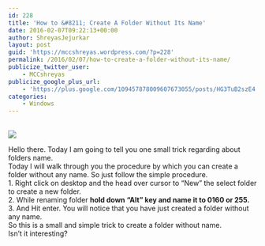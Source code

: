 ```yaml
---
id: 228
title: 'How to &#8211; Create A Folder Without Its Name'
date: 2016-02-07T09:22:13+00:00
author: ShreyasJejurkar
layout: post
guid: 'https://mccshreyas.wordpress.com/?p=228'
permalink: /2016/02/07/how-to-create-a-folder-without-its-name/
publicize_twitter_user:
    - MCCshreyas
publicize_google_plus_url:
    - 'https://plus.google.com/109457878009607673055/posts/HG3TuB2szE4'
categories:
    - Windows
---
```


[](http://mccshreyas.files.wordpress.com/2016/02/savedpicture-20162714543.png)

[  
 ![](http://mccshreyas.files.wordpress.com/2016/02/savedpicture-20162714543.png?w=700)](http://mccshreyas.files.wordpress.com/2016/02/savedpicture-20162714543.png)

[  ](http://mccshreyas.files.wordpress.com/2016/02/savedpicture-20162714543.png)Hello there. Today I am going to tell you one small trick regarding about folders name.  
Today I will walk through you the procedure by which you can create a folder without any name. So just follow the simple procedure.  
1\. Right click on desktop and the head over cursor to “New” the select folder to create a new folder.  
2\. While renaming folder **hold down “Alt” key and name it to 0160 or 255.**  
3\. And Hit enter. You will notice that you have just created a folder without any name.  
So this is a small and simple trick to create a folder without name.  
Isn’t it interesting?